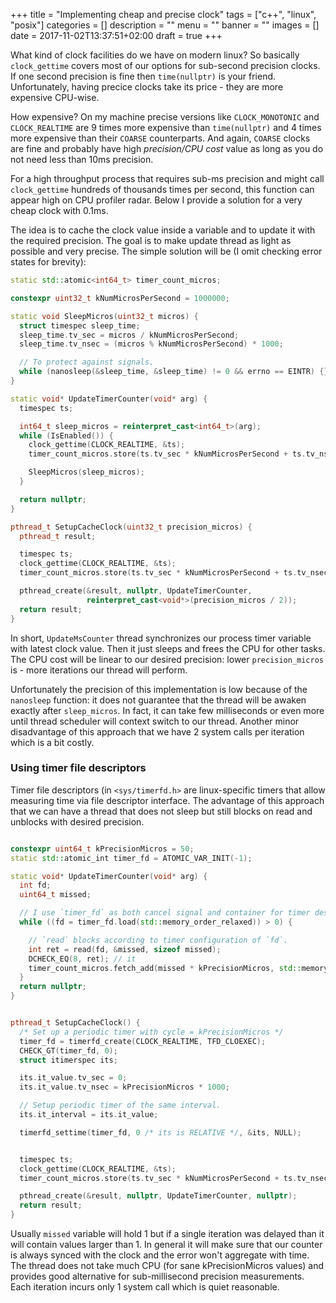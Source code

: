 +++
title = "Implementing cheap and precise clock"
tags = ["c++", "linux", "posix"]
categories = []
description = ""
menu = ""
banner = ""
images = []
date = 2017-11-02T13:37:51+02:00
draft = true
+++

What kind of clock facilities do we have on modern linux? So basically `clock_gettime` covers most of our options for sub-second precision clocks. If one second precision is fine then
`time(nullptr)` is your friend. Unfortunately, having precice clocks take its price - they are more expensive CPU-wise.

<!--more-->
How expensive? On my machine precise versions like `CLOCK_MONOTONIC` and `CLOCK_REALTIME` are 9 times more expensive than `time(nullptr)` and 4 times more expensive than their `COARSE` counterparts. And again, `COARSE` clocks are fine and probably have high *precision/CPU cost* value as long as you do not need less than 10ms precision.

For a high throughput process that requires sub-ms precision and might call `clock_gettime` hundreds of thousands times per second, this function can appear high on CPU profiler radar.
Below I provide a solution for a very cheap clock with 0.1ms.

The idea is to cache the clock value inside a variable and to update it with the required precision. The goal is to make update thread as light as possible and very precise.
The simple solution will be (I omit checking error states for brevity):


```cpp
static std::atomic<int64_t> timer_count_micros;

constexpr uint32_t kNumMicrosPerSecond = 1000000;

static void SleepMicros(uint32_t micros) {
  struct timespec sleep_time;
  sleep_time.tv_sec = micros / kNumMicrosPerSecond;
  sleep_time.tv_nsec = (micros % kNumMicrosPerSecond) * 1000;

  // To protect against signals.
  while (nanosleep(&sleep_time, &sleep_time) != 0 && errno == EINTR) {}
}

static void* UpdateTimerCounter(void* arg) {
  timespec ts;

  int64_t sleep_micros = reinterpret_cast<int64_t>(arg);
  while (IsEnabled()) {
    clock_gettime(CLOCK_REALTIME, &ts);
    timer_count_micros.store(ts.tv_sec * kNumMicrosPerSecond + ts.tv_nsec / 1000)

    SleepMicros(sleep_micros);
  }

  return nullptr;
}

pthread_t SetupCacheClock(uint32_t precision_micros) {
  pthread_t result;

  timespec ts;
  clock_gettime(CLOCK_REALTIME, &ts);
  timer_count_micros.store(ts.tv_sec * kNumMicrosPerSecond + ts.tv_nsec / 1000)

  pthread_create(&result, nullptr, UpdateTimerCounter,
                 reinterpret_cast<void*>(precision_micros / 2));
  return result;
}

```

In short, `UpdateMsCounter` thread synchronizes our process timer variable with latest clock
value. Then it just sleeps and frees the CPU for other tasks. The CPU cost will be linear to our desired precision: lower `precision_micros` is - more iterations our thread will perform.

Unfortunately the precision of this implementation is low because of the `nanosleep` function: it does not guarantee that the thread will be awaken exactly after `sleep_micros`. In fact, it can take few milliseconds or even more until thread scheduler will context switch to our thread. Another minor disadvantage of this approach that we have 2 system calls per iteration which is a bit costly.

### Using timer file descriptors
Timer file descriptors (in `<sys/timerfd.h>` are linux-specific timers that allow measuring time via file descriptor interface. The advantage of this approach that we can have a thread that does not sleep but still blocks on read and unblocks with desired precision.


```cpp

constexpr uint64_t kPrecisionMicros = 50;
static std::atomic_int timer_fd = ATOMIC_VAR_INIT(-1);

static void* UpdateTimerCounter(void* arg) {
  int fd;
  uint64_t missed;

  // I use `timer_fd` as both cancel signal and container for timer descriptor.
  while ((fd = timer_fd.load(std::memory_order_relaxed)) > 0) {

    // `read` blocks according to timer configuration of `fd`.
    int ret = read(fd, &missed, sizeof missed);
    DCHECK_EQ(8, ret); // it
    timer_count_micros.fetch_add(missed * kPrecisionMicros, std::memory_order_release);
  }
  return nullptr;
}


pthread_t SetupCacheClock() {
  /* Set up a periodic timer with cycle = kPrecisionMicros */
  timer_fd = timerfd_create(CLOCK_REALTIME, TFD_CLOEXEC);
  CHECK_GT(timer_fd, 0);
  struct itimerspec its;

  its.it_value.tv_sec = 0;
  its.it_value.tv_nsec = kPrecisionMicros * 1000;

  // Setup periodic timer of the same interval.
  its.it_interval = its.it_value;

  timerfd_settime(timer_fd, 0 /* its is RELATIVE */, &its, NULL);


  timespec ts;
  clock_gettime(CLOCK_REALTIME, &ts);
  timer_count_micros.store(ts.tv_sec * kNumMicrosPerSecond + ts.tv_nsec / 1000)

  pthread_create(&result, nullptr, UpdateTimerCounter, nullptr);
  return result;
}
```

Usually `missed` variable will hold 1 but if a single iteration was delayed than it will contain values larger than 1. In general it will make sure that our counter is always synced with the clock and the error won't aggregate with time. The thread does not take much CPU (for sane kPrecisionMicros values) and provides good alternative for sub-millisecond precision measurements.
Each iteration incurs only 1 system call which is quiet reasonable.
